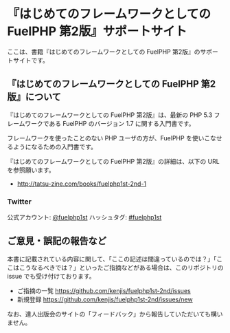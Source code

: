 # 『はじめてのフレームワークとしての FuelPHP 第2版』サポートサイト

ここは、書籍『はじめてのフレームワークとしての FuelPHP 第2版』のサポートサイトです。

## 『はじめてのフレームワークとしての FuelPHP 第2版』について

『はじめてのフレームワークとしての FuelPHP 第2版』は、最新の PHP 5.3 フレームワークである FuelPHP のバージョン 1.7 に関する入門書です。

フレームワークを使ったことのない PHP ユーザの方が、FuelPHP を使いこなせるようになるための入門書です。

『はじめてのフレームワークとしての FuelPHP 第2版』の詳細は、以下の URL を参照願います。

* http://tatsu-zine.com/books/fuelphp1st-2nd-1

### Twitter

公式アカウント: [@fuelphp1st](https://twitter.com/fuelphp1st)
ハッシュタグ: [#fuelphp1st](http://twitter.com/search?q=%23fuelphp1st)

## ご意見・誤記の報告など

本書に記載されている内容に関して、「ここの記述は間違っているのでは？」「ここはこうなるべきでは？」といったご指摘などがある場合は、このリポジトリの issue でも受け付けております。

 * ご指摘の一覧 https://github.com/kenjis/fuelphp1st-2nd/issues
 * 新規登録 https://github.com/kenjis/fuelphp1st-2nd/issues/new

なお、達人出版会のサイトの「フィードバック」から報告していただいても構いません。
